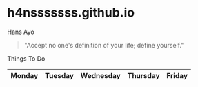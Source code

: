 # h4nsssssss.github.io
Hans Ayo

>"Accept no one's definition of your life; define yourself."

Things To Do

| Monday | Tuesday | Wednesday | Thursday | Friday |
|--------|---------|-----------|----------|--------|

